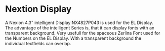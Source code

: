 # Nextion Display

A Nexion 4.3" intelligent Display NX4827P043 is used for the EL Display.
The advantage of the intelligent Series is, that it can display fonts with an transparent background.
Very usefull for the spaceous Zerlina Font used for the Numbers on the EL Display. With a transparent background the individual textfields can overlap.
